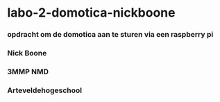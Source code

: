 # labo-2-domotica-nickboone

### opdracht om de domotica aan te sturen via een raspberry pi
### Nick Boone
### 3MMP NMD
### Arteveldehogeschool